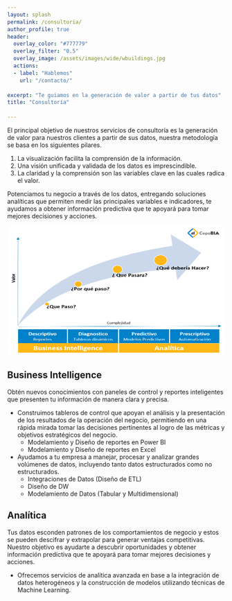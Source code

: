 ```yaml
---
layout: splash
permalink: /consultoria/
author_profile: true
header:
  overlay_color: "#777779"
  overlay_filter: "0.5"
  overlay_image: /assets/images/wide/wbuildings.jpg
  actions:
  - label: "Hablemos"
    url: "/contacto/"

excerpt: "Te guiamos en la generación de valor a partir de tus datos"
title: "Consultoría"

---
```


El principal objetivo de nuestros servicios de consultoría es la generación de valor para nuestros clientes a partir de sus datos, nuestra metodología se basa en los siguientes pilares.

1. La visualización facilita la comprensión de la información.
2. Una visión unificada y validada de los datos es imprescindible.
3. La claridad y la comprensión son las variables clave en las cuales radica el valor.

Potenciamos tu negocio a través de los datos, entregando soluciones analíticas que permiten medir las principales variables e indicadores, te ayudamos a obtener información predictiva que te apoyará para tomar mejores decisiones y acciones.

<p align="center">
  <img width="500" height="300" src="/assets/images/cuadrado/procesodata.png">
</p>

## Business Intelligence

Obtén nuevos conocimientos con paneles de control y reportes inteligentes que presenten tu información de manera clara y precisa.

+ Construimos tableros de control que apoyan el análisis y la presentación de los resultados de la operación del negocio, permitiendo en una rápida mirada tomar las decisiones pertinentes al logro de las métricas y objetivos estratégicos del negocio.
    - Modelamiento y Diseño de reportes en Power BI
    - Modelamiento y Diseño de reportes en Excel
+ Ayudamos a tu empresa a manejar, procesar y analizar grandes volúmenes de datos, incluyendo tanto datos estructurados como no estructurados.
  - Integraciones de Datos (Diseño de ETL)
  - Diseño de DW
  - Modelamiento de Datos (Tabular y Multidimensional)

## Analítica

Tus datos esconden patrones de los comportamientos de negocio y estos se pueden descifrar y extrapolar para generar ventajas competitivas. Nuestro objetivo es ayudarte a descubrir oportunidades y obtener información predictiva que te apoyará para tomar mejores decisiones y acciones.

- Ofrecemos servicios de analítica avanzada en base a la integración de datos heterogéneos y la construcción de modelos utilizando técnicas de Machine Learning.
